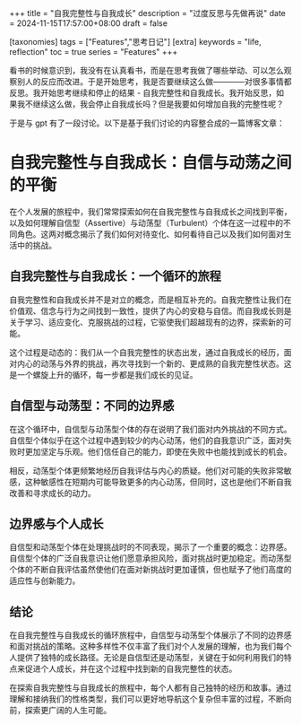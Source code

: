+++
title = "自我完整性与自我成长"
description = "过度反思与先做再说"
date = 2024-11-15T17:57:00+08:00
draft = false

[taxonomies]
tags = ["Features","思考日记"]
[extra]
keywords = "life, reflection"
toc = true
series = "Features"
+++

看书的时候意识到，我没有在认真看书，而是在思考我做了哪些举动、可以怎么观察别人的反应而改进。于是开始思考，我是否要继续这么做————对很多事情都反思。我开始思考继续和停止的结果 - 自我完整性和自我成长。我开始反思，如果我不继续这么做，我会停止自我成长吗？但是我要如何增加自我的完整性呢？

于是与 gpt 有了一段讨论。以下是基于我们讨论的内容整合成的一篇博客文章：

<!-- more -->

# 自我完整性与自我成长：自信与动荡之间的平衡

在个人发展的旅程中，我们常常探索如何在自我完整性与自我成长之间找到平衡，以及如何理解自信型（Assertive）与动荡型（Turbulent）个体在这一过程中的不同角色。这两对概念揭示了我们如何对待变化、如何看待自己以及我们如何面对生活中的挑战。

## 自我完整性与自我成长：一个循环的旅程

自我完整性和自我成长并不是对立的概念，而是相互补充的。自我完整性让我们在价值观、信念与行为之间找到一致性，提供了内心的安稳与自信。而自我成长则是关于学习、适应变化、克服挑战的过程，它驱使我们超越现有的边界，探索新的可能。

这个过程是动态的：我们从一个自我完整性的状态出发，通过自我成长的经历，面对内心的动荡与外界的挑战，再次寻找到一个新的、更成熟的自我完整性状态。这是一个螺旋上升的循环，每一步都是我们成长的见证。

## 自信型与动荡型：不同的边界感

在这个循环中，自信型与动荡型个体的存在说明了我们面对内外挑战的不同方式。自信型个体似乎在这个过程中遇到较少的内心动荡，他们的自我意识广泛，面对失败时更加坚定与乐观。他们信任自己的能力，即使在失败中也能找到成长的机会。

相反，动荡型个体更频繁地经历自我评估与内心的质疑。他们对可能的失败非常敏感，这种敏感性在短期内可能导致更多的内心动荡，但同时，这也是他们不断自我改善和寻求成长的动力。

## 边界感与个人成长

自信型和动荡型个体在处理挑战时的不同表现，揭示了一个重要的概念：边界感。自信型个体的广泛自我意识让他们愿意承担风险，面对挑战时更加稳定。而动荡型个体的不断自我评估虽然使他们在面对新挑战时更加谨慎，但也赋予了他们高度的适应性与创新能力。

## 结论

在自我完整性与自我成长的循环旅程中，自信型与动荡型个体展示了不同的边界感和面对挑战的策略。这种多样性不仅丰富了我们对个人发展的理解，也为我们每个人提供了独特的成长路径。无论是自信型还是动荡型，关键在于如何利用我们的特点来促进个人成长，并在这个过程中找到新的自我完整性的状态。

在探索自我完整性与自我成长的旅程中，每个人都有自己独特的经历和故事。通过理解和接纳我们的性格类型，我们可以更好地导航这个复杂但丰富的过程，不断向前，探索更广阔的人生可能。